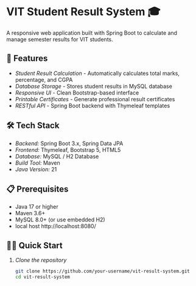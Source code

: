 # VIT Student Result System 🎓

A responsive web application built with Spring Boot to calculate and manage semester results for VIT students.

## 🚀 Features

- *Student Result Calculation* - Automatically calculates total marks, percentage, and CGPA
- *Database Storage* - Stores student results in MySQL database
- *Responsive UI* - Clean Bootstrap-based interface
- *Printable Certificates* - Generate professional result certificates
- *RESTful API* - Spring Boot backend with Thymeleaf templates

## 🛠 Tech Stack

- *Backend:* Spring Boot 3.x, Spring Data JPA
- *Frontend:* Thymeleaf, Bootstrap 5, HTML5
- *Database:* MySQL / H2 Database
- *Build Tool:* Maven
- *Java Version:* 21

## 📋 Prerequisites

- Java 17 or higher
- Maven 3.6+
- MySQL 8.0+ (or use embedded H2)
- local host http://localhost:8080/

## 🏃‍♂ Quick Start

1. *Clone the repository*
   ```bash
   git clone https://github.com/your-username/vit-result-system.git
   cd vit-result-system
